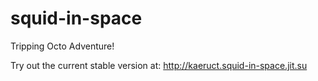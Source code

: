 squid-in-space
==============

Tripping Octo Adventure!

Try out the current stable version at: http://kaeruct.squid-in-space.jit.su
